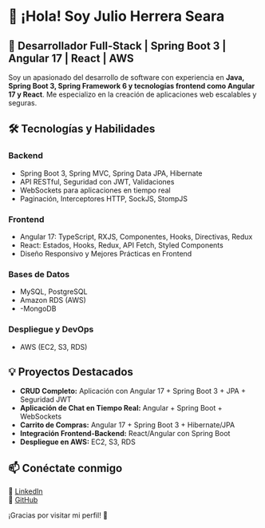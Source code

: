 # 👋 ¡Hola! Soy Julio Herrera Seara

## 🚀 Desarrollador Full-Stack | Spring Boot 3 | Angular 17 | React | AWS

Soy un apasionado del desarrollo de software con experiencia en **Java, Spring Boot 3, Spring Framework 6 y tecnologías frontend como Angular 17 y React**. Me especializo en la creación de aplicaciones web escalables y seguras.

## 🛠️ Tecnologías y Habilidades

### **Backend**
- Spring Boot 3, Spring MVC, Spring Data JPA, Hibernate
- API RESTful, Seguridad con JWT, Validaciones
- WebSockets para aplicaciones en tiempo real
- Paginación, Interceptores HTTP, SockJS, StompJS

### **Frontend**
- Angular 17: TypeScript, RXJS, Componentes, Hooks, Directivas, Redux
- React: Estados, Hooks, Redux, API Fetch, Styled Components
- Diseño Responsivo y Mejores Prácticas en Frontend

### **Bases de Datos**
- MySQL, PostgreSQL
- Amazon RDS (AWS)
- -MongoDB

### **Despliegue y DevOps**
- AWS (EC2, S3, RDS)

## 💡 Proyectos Destacados

- **CRUD Completo:** Aplicación con Angular 17 + Spring Boot 3 + JPA + Seguridad JWT
- **Aplicación de Chat en Tiempo Real:** Angular + Spring Boot + WebSockets
- **Carrito de Compras:** Angular 17 + Spring Boot 3 + Hibernate/JPA
- **Integración Frontend-Backend:** React/Angular con Spring Boot
- **Despliegue en AWS:** EC2, S3, RDS

## 📫 Conéctate conmigo

📌 [LinkedIn](https://www.linkedin.com/in/julio-herrera-seara-164872184)  
📌 [GitHub](https://github.com/JulioHerreraSe)

¡Gracias por visitar mi perfil! 🚀
